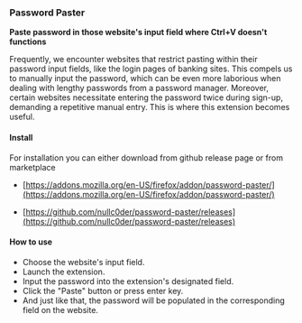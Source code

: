 ### Password Paster

**Paste password in those website's input field where Ctrl+V doesn't functions**

Frequently, we encounter websites that restrict pasting within their password input fields, like the login pages of banking sites. This compels us to manually input the password, which can be even more laborious when dealing with lengthy passwords from a password manager. Moreover, certain websites necessitate entering the password twice during sign-up, demanding a repetitive manual entry. This is where this extension becomes useful.

#### Install

For installation you can either download from github release page or from marketplace

- [https://addons.mozilla.org/en-US/firefox/addon/password-paster/](https://addons.mozilla.org/en-US/firefox/addon/password-paster/)

- [https://github.com/nullc0der/password-paster/releases](https://github.com/nullc0der/password-paster/releases)

#### How to use

- Choose the website's input field.
- Launch the extension.
- Input the password into the extension's designated field.
- Click the "Paste" button or press enter key.
- And just like that, the password will be populated in the corresponding field on the website.
